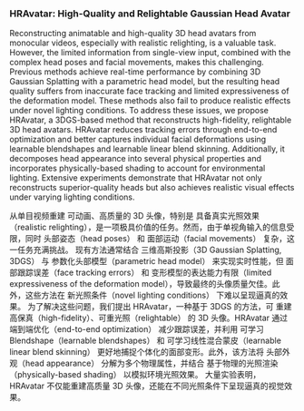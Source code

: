 ### HRAvatar: High-Quality and Relightable Gaussian Head Avatar

Reconstructing animatable and high-quality 3D head avatars from monocular videos, especially with realistic relighting, is a valuable task. However, the limited information from single-view input, combined with the complex head poses and facial movements, makes this challenging. Previous methods achieve real-time performance by combining 3D Gaussian Splatting with a parametric head model, but the resulting head quality suffers from inaccurate face tracking and limited expressiveness of the deformation model. These methods also fail to produce realistic effects under novel lighting conditions. To address these issues, we propose HRAvatar, a 3DGS-based method that reconstructs high-fidelity, relightable 3D head avatars. HRAvatar reduces tracking errors through end-to-end optimization and better captures individual facial deformations using learnable blendshapes and learnable linear blend skinning. Additionally, it decomposes head appearance into several physical properties and incorporates physically-based shading to account for environmental lighting. Extensive experiments demonstrate that HRAvatar not only reconstructs superior-quality heads but also achieves realistic visual effects under varying lighting conditions.

从单目视频重建 可动画、高质量的 3D 头像，特别是 具备真实光照效果（realistic relighting），是一项极具价值的任务。然而，由于单视角输入的信息受限，同时 头部姿态（head poses） 和 面部运动（facial movements） 复杂，这一任务充满挑战。
现有方法通常结合 三维高斯投影（3D Gaussian Splatting, 3DGS） 与 参数化头部模型（parametric head model） 来实现实时性能，但 面部跟踪误差（face tracking errors） 和 变形模型的表达能力有限（limited expressiveness of the deformation model），导致最终的头像质量欠佳。此外，这些方法在 新光照条件（novel lighting conditions） 下难以呈现逼真的效果。
为了解决这些问题，我们提出 HRAvatar，一种基于 3DGS 的方法，可 重建高保真（high-fidelity）、可重光照（relightable） 的 3D 头像。HRAvatar 通过 端到端优化（end-to-end optimization） 减少跟踪误差，并利用 可学习 Blendshape（learnable blendshapes） 和 可学习线性混合蒙皮（learnable linear blend skinning） 更好地捕捉个体化的面部变形。此外，该方法将 头部外观（head appearance） 分解为多个物理属性，并结合 基于物理的光照渲染（physically-based shading） 以模拟环境光照效果。
大量实验表明，HRAvatar 不仅能重建高质量 3D 头像，还能在不同光照条件下呈现逼真的视觉效果。
